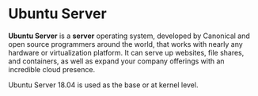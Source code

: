# Ubuntu Server

**Ubuntu Server** is a **server** operating system, developed by Canonical and open source programmers around the world, that works with nearly any hardware or virtualization platform. It can serve up websites, file shares, and containers, as well as expand your company offerings with an incredible cloud presence.

Ubuntu Server 18.04 is used as the base or at kernel level. 



